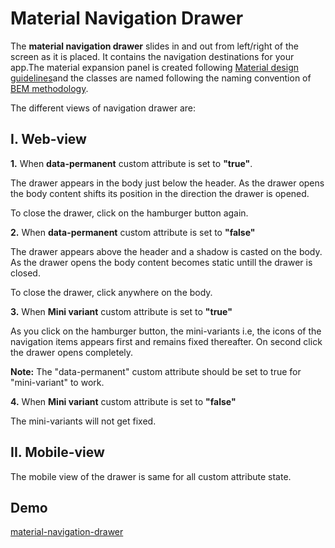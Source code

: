 # Material Navigation Drawer

The **material navigation drawer** slides in and out from left/right of the screen as it is placed. 
It contains the navigation destinations for your app.The material expansion panel is created following
 [Material design guidelines](https://material.io/guidelines/components/buttons.html#)and the classes are named following the naming convention of 
 [BEM methodology](https://en.bem.info/methodology/naming-convention/).
                                                     


The different views of navigation drawer are:

## I. Web-view

**1.** When **data-permanent** custom attribute is set to **"true"**.

 The drawer appears in the body just below the header. As the drawer opens 
 the body content shifts its position in the direction the drawer is opened.
 
 To close the drawer, click on the hamburger button again.

**2.** When **data-permanent** custom attribute is set to **"false"**
 
  The drawer appears above the header and a shadow is casted on the body. As the drawer opens 
  the body content becomes static untill the drawer is closed.
  
  To close the drawer, click anywhere on the body.
 
**3.** When **Mini variant** custom attribute is set to **"true"**

  As you click on the hamburger button, the mini-variants i.e, the icons 
  of the navigation items appears first and remains fixed thereafter. On second click
  the drawer opens completely. 
    
  **Note:** The "data-permanent" custom attribute should be set to true for "mini-variant" to work. 
 
**4.** When **Mini variant** custom attribute is set to **"false"**

   The mini-variants will not get fixed.

## II. Mobile-view

 The mobile view of the drawer is same for all custom attribute state.


## Demo
 <a href="https://codeartisan-ui.github.io/material-navigation-drawer/" target="_blank">material-navigation-drawer</a>